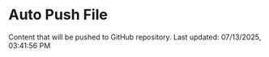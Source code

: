# Auto Push File

Content that will be pushed to GitHub repository.
Last updated: 07/13/2025, 03:41:56 PM